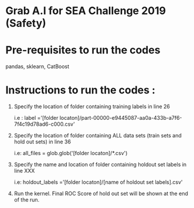 # Grab A.I for SEA Challenge 2019 (Safety)

# Pre-requisites to run the codes

pandas, sklearn, CatBoost

# Instructions to run the codes :

1) Specify the location of folder containing training labels in line 26
   
   i.e : label ='[folder locaton]/part-00000-e9445087-aa0a-433b-a7f6-7f4c19d78ad6-c000.csv'
   
2) Specify the location of folder containing ALL data sets (train sets and hold out sets) in line 36
  
   i.e: all_files = glob.glob('[folder locaton]/*.csv')

3) Specify the name and location of folder containing holdout set labels in line XXX
  
   i.e: holdout_labels ='[folder locaton]/[name of holdout set labels].csv'
   
4) Run the kernel. Final ROC Score of hold out set will be shown at the end of the run.
   
   

